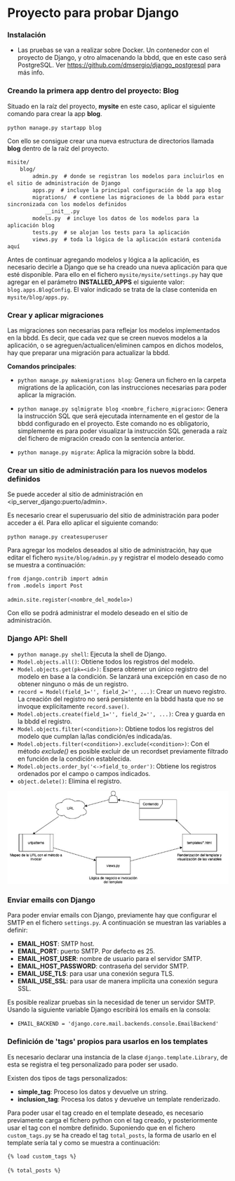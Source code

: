 # Proyecto para probar Django

### Instalación

- Las pruebas se van a realizar sobre Docker. Un contenedor con el proyecto de Django, y otro almacenando la bbdd,
que en este caso será PostgreSQL. Ver <https://github.com/dmsergio/django_postgresql> para más info.

### Creando la primera app dentro del proyecto: Blog

Situado en la raíz del proyecto, __mysite__ en este caso, aplicar el siguiente comando para crear la app __blog__.

`python manage.py startapp blog`

Con ello se consigue crear una nueva estructura de directorios llamada __blog__ dentro de la raíz del proyecto.

```
misite/
    blog/
        admin.py  # donde se registran los modelos para incluirlos en el sitio de administración de Django
        apps.py  # incluye la principal configuración de la app blog
        migrations/  # contiene las migraciones de la bbdd para estar sincronizada con los modelos definidos
            __init__.py
        models.py  # incluye los datos de los modelos para la aplicación blog
        tests.py  # se alojan los tests para la aplicación
        views.py  # toda la lógica de la aplicación estará contenida aquí
```

Antes de continuar agregando modelos y lógica a la aplicación, es necesario decirle a Django que se ha creado una nueva
aplicación para que esté disponible. Para ello en el fichero `mysite/mysite/settings.py` hay que agregar en el parámetro
__INSTALLED_APPS__ el siguiente valor: `blog.apps.BlogConfig`. El valor indicado se trata de la clase contenida en
`mysite/blog/apps.py`.

### Crear y aplicar migraciones

Las migraciones son necesarias para reflejar los modelos implementados en la bbdd. Es decir, que cada vez que se creen
nuevos modelos a la aplicación, o se agreguen/actualicen/eliminen campos en dichos modelos, hay que preparar una migración
para actualizar la bbdd.

__Comandos principales__:

- `python manage.py makemigrations blog`: Genera un fichero en la carpeta migrations de la aplicación, con las instrucciones
necesarias para poder aplicar la migración.

- `python manage.py sqlmigrate blog <nombre_fichero_migracion>`: Genera la instrucción SQL que será ejecutada internamente
en el gestor de la bbdd configurado en el proyecto. Este comando no es obligatorio, simplemente es para poder visualizar
la instrucción SQL generada a raíz del fichero de migración creado con la sentencia anterior.

- ``python manage.py migrate``: Aplica la migración sobre la bbdd.

### Crear un sitio de administración para los nuevos modelos definidos

Se puede acceder al sitio de administración en <ip_server_django:puerto/admin>.

Es necesario crear el superusuario del sitio de administración para poder acceder a él. Para ello aplicar el siguiente
comando:

``python manage.py createsuperuser``

Para agregar los modelos deseados al sitio de administración, hay que editar el fichero ``mysite/blog/admin.py`` y registrar
el modelo deseado como se muestra a continuación:

```
from django.contrib import admin
from .models import Post

admin.site.register(<nombre_del_modelo>)
```

Con ello se podrá administrar el modelo deseado en el sitio de administración.


### Django API: Shell

- `python manage.py shell`: Ejecuta la shell de Django.
- `Model.objects.all()`: Obtiene todos los registros del modelo.
- `Model.objects.get(pk=<id>)`: Espera obtener un único registro del modelo en base a la condición. Se lanzará una
excepción en caso de no obtener ninguno o más de un registro.
- `record = Model(field_1='', field_2='', ...)`: Crear un nuevo registro. La creación del registro no será persistente
en la bbdd hasta que no se invoque explícitamente `record.save()`.
- `Model.objects.create(field_1='', field_2='', ...)`: Crea y guarda en la bbdd el registro.
- `Model.objects.filter(<condition>)`: Obtiene todos los registros del modelo que cumplan la/las condición/es indicada/as.
- `Model.objects.filter(<condition>).exclude(<condition>)`: Con el método _exclude()_ es posible excluir de un recordset
previamente filtrado en función de la condición establecida.
- `Model.objects.order_by('<->field_to_order')`: Obtiene los registros ordenados por el campo o campos indicados.
- `object.delete()`: Elimina el registro.


![Django flow](./images/django_flow.jpg?raw=true "Django flow")


### Enviar emails con Django

Para poder enviar emails con Django, previamente hay que configurar el SMTP en el fichero `settings.py`. A continuación
se muestran las variables a definir:

- __EMAIL_HOST__: SMTP host.
- __EMAIL_PORT__: puerto SMTP. Por defecto es 25.
- __EMAIL_HOST_USER__: nombre de usuario para el servidor SMTP.
- __EMAIL_HOST_PASSWORD__: contraseña del servidor SMTP.
- __EMAIL_USE_TLS__: para usar una conexión segura TLS.
- __EMAIL_USE_SSL__: para usar de manera implícita una conexión segura SSL.

Es posible realizar pruebas sin la necesidad de tener un servidor SMTP. Usando la siguiente variable Django escribirá
los emails en la consola:

- `EMAIL_BACKEND = 'django.core.mail.backends.console.EmailBackend'`

### Definición de 'tags' propios para usarlos en los templates

Es necesario declarar una instancia de la clase `django.template.Library`, de esta se registra el teg personalizado
para poder ser usado.

Existen dos tipos de tags personalizados:

- __simple_tag__: Proceso los datos y devuelve un string.
- __inclusion_tag__: Procesa los datos y devuelve un template renderizado.

Para poder usar el tag creado en el template deseado, es necesario previamente carga el fichero python con el tag
creado, y posteriormente usar el tag con el nombre definido. Suponiendo que en el fichero `custom_tags.py` se ha
creado el tag `total_posts`, la forma de usarlo en el template sería tal y como se muestra a continuación:

```
{% load custom_tags %}

{% total_posts %}
```
